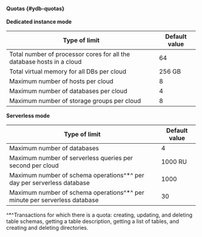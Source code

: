 #### Quotas {#ydb-quotas}

**Dedicated instance mode**

| Type of limit | Default value |
| ----- | ----- |
| Total number of processor cores for all the database hosts in a cloud | 64 |
| Total virtual memory for all DBs per cloud | 256 GB |
| Maximum number of hosts per cloud | 8 |
| Maximum number of databases per cloud | 4 |
| Maximum number of storage groups per cloud | 8 |

**Serverless mode**

| Type of limit | Default value |
| ----- | ----- |
| Maximum number of databases | 4 |
| Maximum number of serverless queries per second per cloud | 1000 RU |
| Maximum number of schema operations^*^ per day per serverless database | 1000 |
| Maximum number of schema operations^*^ per minute per serverless database | 30 |

^*^Transactions for which there is a quota: creating, updating, and deleting table schemas, getting a table description, getting a list of tables, and creating and deleting directories.
